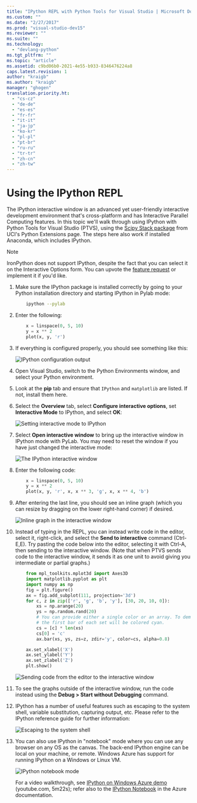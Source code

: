 ```yaml
---
title: "IPython REPL with Python Tools for Visual Studio | Microsoft Docs"
ms.custom: ""
ms.date: "2/27/2017"
ms.prod: "visual-studio-dev15"
ms.reviewer: ""
ms.suite: ""
ms.technology:
  - "devlang-python"
ms.tgt_pltfrm: ""
ms.topic: "article"
ms.assetid: c9bd06b0-2021-4e55-b933-8346476224a8
caps.latest.revision: 1
author: "kraigb"
ms.author: "kraigb"
manager: "ghogen"
translation.priority.ht:
  - "cs-cz"
  - "de-de"
  - "es-es"
  - "fr-fr"
  - "it-it"
  - "ja-jp"
  - "ko-kr"
  - "pl-pl"
  - "pt-br"
  - "ru-ru"
  - "tr-tr"
  - "zh-cn"
  - "zh-tw"
---
```


# Using the IPython REPL

The IPython interactive window is an advanced yet user-friendly interactive development environment that's cross-platform and has Interactive Parallel Computing features. In this topic we'll walk through using IPython with Python Tools for Visual Studio (PTVS), using the [Scipy Stack package](http://www.lfd.uci.edu/~gohlke/pythonlibs/#scipy-stack) from UCI's Python Extensions page. The steps here also work if installed Anaconda, which includes IPython.

> [!Note]
> IronPython does not support IPython, despite the fact that you can select it on the Interactive Options form. You can upvote the [feature request](https://github.com/Microsoft/PTVS/issues/84) or implement it if you'd like.

1. Make sure the IPython package is installed correctly by going to your Python installation directory and starting IPython in Pylab mode:

    ```bash
        ipython --pylab
    ```

1. Enter the following:

    ```python
        x = linspace(0, 5, 10)
        y = x ** 2
        plot(x, y, 'r')
    ```

1. If everything is configured properly, you should see something like this:

    ![IPython configuration output ](media/ipython-repl-01.png)

1. Open Visual Studio, switch to the Python Environments window, and select your Python environment.
1. Look at the **pip** tab and ensure that `IPython` and `matplotlib` are listed. If not, install them here.
1. Select the **Overview** tab, select **Configure interactive options**, set **Interactive Mode** to IPython, and select **OK**:

    ![Setting interactive mode to IPython](media/ipython-repl-02.png)

1. Select **Open interactive window** to bring up the interactive window in IPython mode with PyLab. You may need to reset the window if you have just changed the interactive mode:

    ![The IPython interactive window](media/ipython-repl-03.png)

1. Enter the following code:

    ```python
        x = linspace(0, 5, 10)
        y = x ** 2
        plot(x, y, 'r', x, x ** 3, 'g', x, x ** 4, 'b')
    ```

1. After entering the last line, you should see an inline graph (which you can resize by dragging on the lower right-hand corner) if desired.

    ![Inline graph in the interactive window](media/ipython-repl-04.png)

1. Instead of typing in the REPL, you can instead write code in the editor, select it, right-click, and select the **Send to interactive** command (Ctrl-E,E). Try pasting the code below into the editor, selecting it with Ctrl-A, then sending to the interactive window. (Note that when PTVS sends code to the interactive window, it sends it as one unit to avoid giving you intermediate or partial graphs.)

    ```python
        from mpl_toolkits.mplot3d import Axes3D
        import matplotlib.pyplot as plt
        import numpy as np
        fig = plt.figure()
        ax = fig.add_subplot(111, projection='3d')
        for c, z in zip(['r', 'g', 'b', 'y'], [30, 20, 10, 0]):
            xs = np.arange(20)
            ys = np.random.rand(20)
            # You can provide either a single color or an array. To demonstrate this,
            # the first bar of each set will be colored cyan.
            cs = [c] * len(xs) 
            cs[0] = 'c' 
            ax.bar(xs, ys, zs=z, zdir='y', color=cs, alpha=0.8)

        ax.set_xlabel('X') 
        ax.set_ylabel('Y') 
        ax.set_zlabel('Z') 
        plt.show()
    ```

    ![Sending code from the editor to the interactive window](media/ipython-repl-05.png)

1. To see the graphs outside of the interactive window, run the code instead using the **Debug > Start without Debugging** command.
    
1. IPython has a number of useful features such as escaping to the system shell, variable substitution, capturing output, etc. Please refer to the IPython reference guide for further information:

    ![Escaping to the system shell](media/ipython-repl-06.png)

1. You can also use IPython in "notebook" mode where you can use any browser on any OS as the canvas. The back-end IPython engine can be local on your machine, or remote. Windows Azure has support for running IPython on a Windows or Linux VM.

    ![IPython notebook mode](media/ipython-repl-07.png)

    For a video walkthrough, see [IPython on Windows Azure demo](http://www.youtube.com/watch?v=ljrSOkMs7DQ) (youtube.com, 5m22s); refer also to the [IPython Notebook](https://docs.microsoft.com/en-us/azure/virtual-machines/virtual-machines-linux-jupyter-notebook) in the Azure documentation.
